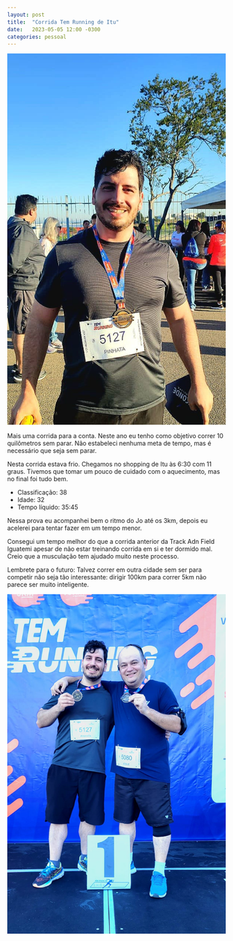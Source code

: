 ```yaml
---
layout: post
title:  "Corrida Tem Running de Itu"
date:   2023-05-05 12:00 -0300
categories: pessoal 
---
```


![](../../images/2023-05-05/2023-05-05-tem-running01.jpeg)

Mais uma corrida para a conta. Neste ano eu tenho como objetivo correr 10 quilômetros sem parar. Não estabeleci nenhuma meta de tempo, mas é necessário que seja sem parar.

Nesta corrida estava frio. Chegamos no shopping de Itu às 6:30 com 11 graus. Tivemos que tomar um pouco de cuidado com o aquecimento, mas no final foi tudo bem.

- Classificação: 38
- Idade: 32
- Tempo líquido: 35:45

Nessa prova eu acompanhei bem o ritmo do Jo até os 3km, depois eu acelerei para tentar fazer em um tempo menor.

Consegui um tempo melhor do que a corrida anterior da Track Adn Field Iguatemi apesar de não estar treinando corrida em si e ter dormido mal. Creio que a musculação tem ajudado muito neste processo.

Lembrete para o futuro: Talvez correr em outra cidade sem ser para competir não seja tão interessante: dirigir 100km para correr 5km não parece ser muito inteligente. 


![](../../images/2023-05-05/2023-05-05-tem-running02.jpeg)
